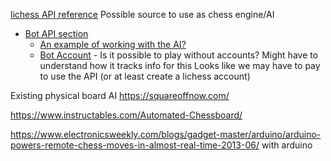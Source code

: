 [lichess API reference](https://lichess.org/api)
Possible source to use as chess engine/AI
- [Bot API section](https://lichess.org/api#tag/Bot)
	- [An example of working with the AI?](http://www.oliviermercier.com/res/projects/chessboard/)
	- [Bot Account](https://lichess.org/api#tag/Bot/operation/botAccountUpgrade) - Is it possible to play without accounts? Might have to understand how it tracks info for this
Looks like we may have to pay to use the API (or at least create a lichess account)


Existing physical board AI
https://squareoffnow.com/


https://www.instructables.com/Automated-Chessboard/


https://www.electronicsweekly.com/blogs/gadget-master/arduino/arduino-powers-remote-chess-moves-in-almost-real-time-2013-06/
with arduino
